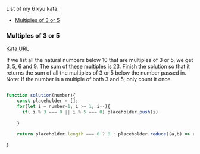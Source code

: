 List of my 6 kyu kata:
- [Multiples of 3 or 5]()


### Multiples of 3 or 5

[Kata URL](https://www.codewars.com/kata/multiples-of-3-or-5/train/javascript)

If we list all the natural numbers below 10 that are multiples of 3 or 5, we get 3, 5, 6 and 9. 
The sum of these multiples is 23.
Finish the solution so that it returns the sum of all the multiples of 3 or 5 below the number passed in.
 Note: If the number is a multiple of both 3 and 5, only count it once.
 
```javascript

function solution(number){
    const placeholder = [];
    for(let i = number-1; i >= 1; i--){
      if( i % 3 === 0 || i % 5 === 0) placeholder.push(i)
    
    }
    
    return placeholder.length === 0 ? 0 : placeholder.reduce((a,b) => a + b );
  
}

```
